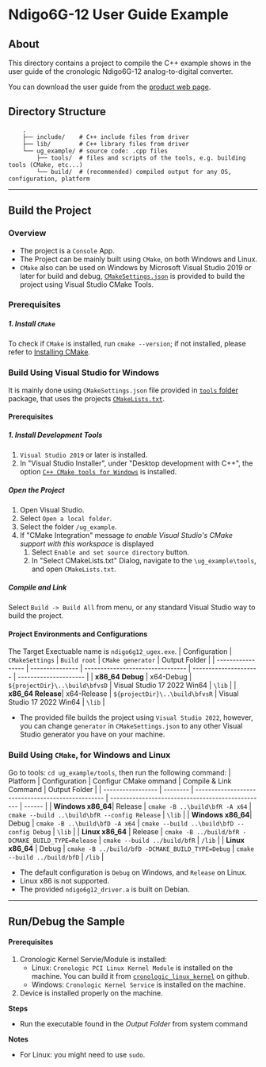 # Ndigo6G-12 User Guide Example

## About

This directory contains a project to compile the C++ example shows in the user guide of the cronologic Ndigo6G-12 analog-to-digital converter.

You can download the user guide from the [product web page](https://www.cronologic.de/product/ndigo6g-12).

## Directory Structure
```
    .
    ├── include/    # C++ include files from driver
    ├── lib/        # C++ library files from driver
    └── ug_example/ # source code: .cpp files
        ├── tools/  # files and scripts of the tools, e.g. building tools (CMake, etc...)
        └── build/  # (recommended) compiled output for any OS, configuration, platform
```

---

## Build the Project

### Overview
- The project is a `Console` App.
- The Project can be mainly built using `CMake`, on both Windows and Linux. 
- `CMake` also can be used on Windows by Microsoft Visual Studio 2019 or later for build and debug, [`CMakeSettings.json`](/ug_example/tools/CMakeSetting.json) is provided to build the project using Visual Studio CMake Tools.

### Prerequisites

##### 1. Install `CMake`
To check if `CMake` is installed, run `cmake --version`; if not installed, please refer to [Installing CMake](https://cmake.org/install/).

### Build Using Visual Studio for Windows
It is mainly done using `CMakeSettings.json` file provided in [`tools` folder](/ug_example/tools/CMakeSettings.json) package, that uses the projects [`CMakeLists.txt`](/ug_example/tools/CMakeLists.tx).

#### Prerequisites
##### 1. Install Development Tools
1. `Visual Studio 2019` or later is installed.
2. In "Visual Studio Installer", under "Desktop development with C++", the option [`C++ CMake tools for Windows`](https://docs.microsoft.com/en-us/cpp/build/cmake-projects-in-visual-studio#installation) is installed.

##### Open the Project 
1. Open Visual Studio.
2. Select `Open a local folder`.
3. Select the folder `/ug_example`.
4. If "CMake Integration" message _to enable Visual Studio's CMake support with this workspace_ is displayed
   1. Select `Enable and set source directory` button.
   2. In "Select CMakeLists.txt" Dialog, navigate to the `\ug_example\tools`, and open `CMakeLists.txt`.

##### Compile and Link
Select `Build -> Build All` from menu, or any standard Visual Studio way to build the project.

#### Project Environments and Configurations
The Target Exectuable name is `ndigo6g12_ugex.exe`.
| Configuration     | `CMakeSettings` | `Build root`                     | `CMake generator`     | Output Folder          |
| ----------------- | --------------- | -------------------------------- | --------------------- | ---------------------  |
| **x86_64 Debug**  | x64-Debug       | `${projectDir}\..\build\bfvsD`   | Visual Studio 17 2022 Win64 | `\lib`   |
| **x86_64 Release**| x64-Release     | `${projectDir}\..\build\bfvsR`   | Visual Studio 17 2022 Win64 | `\lib`   |
* The provided file builds the project using `Visual Studio 2022`, however, you can change `generator` in  `CMakeSettings.json` to any other Visual Studio generator you have on your machine.

### Build Using `CMake`, for Windows and Linux

Go to tools: `cd ug_example/tools`, then run the following command:
| Platform          | Configuration | Configur CMake ommand                            | Compile & Link Command                            | Output Folder |
| ----------------- | -------- | -------------------------------------------------     | ------------------------------------------------- | ------ |
| **Windows x86_64**| Release  | `cmake -B ..\build\bfR -A x64`                        | `cmake --build ..\build\bfR --config Release`     | `\lib` |
| **Windows x86_64**| Debug    | `cmake -B ..\build\bfD -A x64`                        | `cmake --build ..\build\bfD --config Debug`       | `\lib` |
| **Linux x86_64**  | Release  | `cmake -B ../build/bfR -DCMAKE_BUILD_TYPE=Release`    | `cmake --build ../build/bfR`                      | `/lib` |
| **Linux x86_64**  | Debug    | `cmake -B ../build/bfD -DCMAKE_BUILD_TYPE=Debug`      | `cmake --build ../build/bfD`                      | `/lib` |

* The default configuration is `Debug` on Windows, and `Release` on Linux.
* Linux x86 is not supported.
* The provided `ndigo6g12_driver.a` is built on Debian.

---

## Run/Debug the Sample

#### Prerequisites
1. Cronologic Kernel Servie/Module is installed:
   - Linux: `Cronologic PCI Linux Kernel Module` is installed on the machine. You can build it from [`cronologic_linux_kernel`](https://github.com/cronologic-de/cronologic_linux_kernel) on github.
   - Windows: `Cronologic Kernel Service` is installed on the machine.
2. Device is installed properly on the machine.

**Steps**
- Run the executable found in the _Output Folder_ from system command

**Notes**
- For Linux: you might need to use `sudo`.
